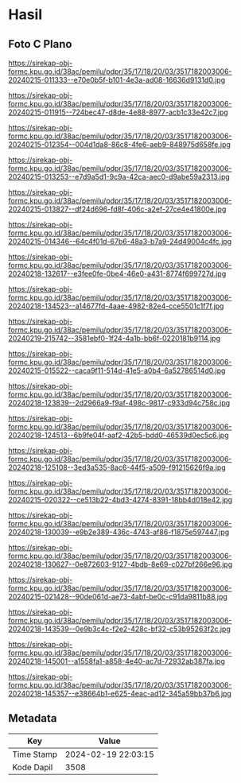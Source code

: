 # Hasil

## Foto C Plano

https://sirekap-obj-formc.kpu.go.id/38ac/pemilu/pdpr/35/17/18/20/03/3517182003006-20240215-011333--e70e0b5f-b101-4e3a-ad08-16636d9131d0.jpg

https://sirekap-obj-formc.kpu.go.id/38ac/pemilu/pdpr/35/17/18/20/03/3517182003006-20240215-011915--724bec47-d8de-4e88-8977-acb1c33e42c7.jpg

https://sirekap-obj-formc.kpu.go.id/38ac/pemilu/pdpr/35/17/18/20/03/3517182003006-20240215-012354--004d1da8-86c8-4fe6-aeb9-848975d658fe.jpg

https://sirekap-obj-formc.kpu.go.id/38ac/pemilu/pdpr/35/17/18/20/03/3517182003006-20240215-013253--e7d9a5d1-9c9a-42ca-aec0-d9abe59a2313.jpg

https://sirekap-obj-formc.kpu.go.id/38ac/pemilu/pdpr/35/17/18/20/03/3517182003006-20240215-013827--df24d696-fd8f-406c-a2ef-27ce4e41800e.jpg

https://sirekap-obj-formc.kpu.go.id/38ac/pemilu/pdpr/35/17/18/20/03/3517182003006-20240215-014346--64c4f01d-67b6-48a3-b7a9-24d49004c4fc.jpg

https://sirekap-obj-formc.kpu.go.id/38ac/pemilu/pdpr/35/17/18/20/03/3517182003006-20240218-132617--e3fee0fe-0be4-46e0-a431-8774f699727d.jpg

https://sirekap-obj-formc.kpu.go.id/38ac/pemilu/pdpr/35/17/18/20/03/3517182003006-20240218-134523--a14677fd-4aae-4982-82e4-cce5501c1f7f.jpg

https://sirekap-obj-formc.kpu.go.id/38ac/pemilu/pdpr/35/17/18/20/03/3517182003006-20240219-215742--3581ebf0-1f24-4a1b-bb6f-0220181b9114.jpg

https://sirekap-obj-formc.kpu.go.id/38ac/pemilu/pdpr/35/17/18/20/03/3517182003006-20240215-015522--caca9f11-514d-41e5-a0b4-6a52786514d0.jpg

https://sirekap-obj-formc.kpu.go.id/38ac/pemilu/pdpr/35/17/18/20/03/3517182003006-20240218-123839--2d2966a9-f9af-498c-9817-c933d94c758c.jpg

https://sirekap-obj-formc.kpu.go.id/38ac/pemilu/pdpr/35/17/18/20/03/3517182003006-20240218-124513--6b9fe04f-aaf2-42b5-bdd0-46539d0ec5c6.jpg

https://sirekap-obj-formc.kpu.go.id/38ac/pemilu/pdpr/35/17/18/20/03/3517182003006-20240218-125108--3ed3a535-8ac6-44f5-a509-f91215626f9a.jpg

https://sirekap-obj-formc.kpu.go.id/38ac/pemilu/pdpr/35/17/18/20/03/3517182003006-20240215-020322--ce513b22-4bd3-4274-8391-18bb4d018e42.jpg

https://sirekap-obj-formc.kpu.go.id/38ac/pemilu/pdpr/35/17/18/20/03/3517182003006-20240218-130039--e9b2e389-436c-4743-af86-f1875e597447.jpg

https://sirekap-obj-formc.kpu.go.id/38ac/pemilu/pdpr/35/17/18/20/03/3517182003006-20240218-130627--0e872603-9127-4bdb-8e69-c027bf266e96.jpg

https://sirekap-obj-formc.kpu.go.id/38ac/pemilu/pdpr/35/17/18/20/03/3517182003006-20240215-021428--90de061d-ae73-4abf-be0c-c91da9811b88.jpg

https://sirekap-obj-formc.kpu.go.id/38ac/pemilu/pdpr/35/17/18/20/03/3517182003006-20240218-143539--0e9b3c4c-f2e2-428c-bf32-c53b95263f2c.jpg

https://sirekap-obj-formc.kpu.go.id/38ac/pemilu/pdpr/35/17/18/20/03/3517182003006-20240218-145001--a1558fa1-a858-4e40-ac7d-72932ab387fa.jpg

https://sirekap-obj-formc.kpu.go.id/38ac/pemilu/pdpr/35/17/18/20/03/3517182003006-20240218-145357--e38664b1-e625-4eac-ad12-345a59bb37b6.jpg


## Metadata

| Key        | Value               |
| ---------- | ------------------- |
| Time Stamp | 2024-02-19 22:03:15 |
| Kode Dapil | 3508                |




